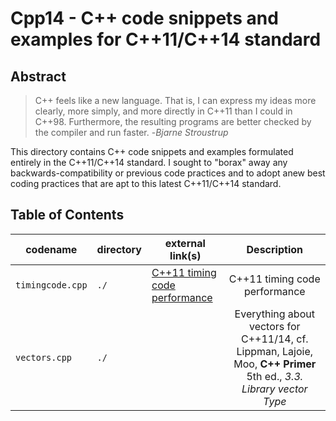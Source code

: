 # Cpp14 - C++ code snippets and examples for C++11/C++14 standard

## Abstract

> C++ feels like a new language. That is, I can express my ideas more clearly, more simply, and more directly in C++11 than I could in C++98.  Furthermore, the resulting programs are better checked by the compiler and run faster. -*Bjarne Stroustrup*

This directory contains C++ code snippets and examples formulated entirely in the C++11/C++14 standard.  I sought to "borax" away any backwards-compatibility or previous code practices and to adopt anew best coding practices that are apt to this latest C++11/C++14 standard.  


## Table of Contents  

| codename         | directory      | external link(s) | Description             |
| ---------------- | -------------- | ---------------- | :----------------------: |
| `timingcode.cpp` | `./`           | [C++11 timing code performance](https://solarianprogrammer.com/2012/10/14/cpp-11-timing-code-performance/) | C++11 timing code performance |
| `vectors.cpp`    | `./`           | | Everything about vectors for C++11/14, cf. Lippman, Lajoie, Moo, **C++ Primer** 5th ed., *3.3. Library vector Type* |



